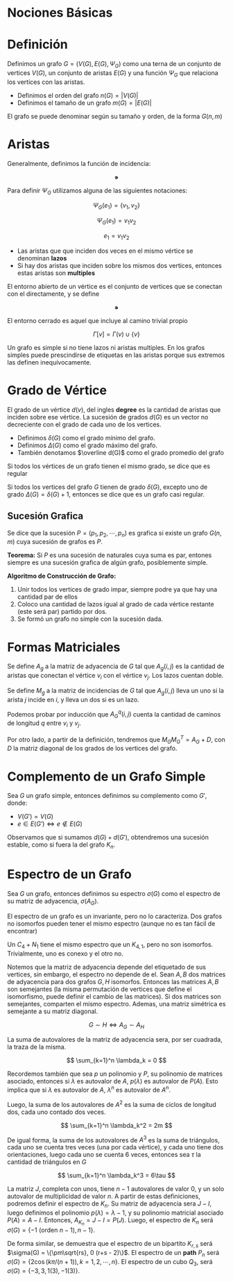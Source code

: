 # Nociones Básicas

# Definición

Definimos un grafo $G = (V(G), E(G), \Psi_G)$ como una terna de un conjunto de vertices $V(G)$, un conjunto de aristas $E(G)$ y una función $\Psi_G$ que relaciona los vertices con las aristas.

- Definimos el orden del grafo $n(G) = |V(G)|$
- Definimos el tamaño de un grafo $m(G) = |E(G)|$

El grafo se puede denominar según su tamaño y orden, de la forma $G(n,m)$

# Aristas

Generalmente, definimos la función de incidencia:

$$
 ⁍
$$

Para definir $\Psi_G$ utilizamos alguna de las siguientes notaciones:

$$
\Psi_G(e_1) = \{v_1, v_2\}
$$

$$
\Psi_G(e_1) = v_1v_2
$$

$$
e_1 = v_1v_2
$$

- Las aristas que que inciden dos veces en el mismo vértice se denominan **lazos**
- Si hay dos aristas que inciden sobre los mismos dos vertices, entonces estas aristas son **multiples**

El entorno abierto de un vértice es el conjunto de vertices que se conectan con el directamente, y se define

$$
 ⁍
$$

El entorno cerrado es aquel que incluye al camino trivial propio

$$
\Gamma[v] = \Gamma(v) \cup \{v\}
$$

Un grafo es simple si no tiene lazos ni aristas multiples. En los grafos simples puede prescindirse de etiquetas en las aristas porque sus extremos las definen inequívocamente.

# Grado de Vértice

El grado de un vértice $d(v)$, del ingles ******degree****** es la cantidad de aristas que inciden sobre ese vértice. La sucesión de grados $d(G)$ es un vector no decreciente con el grado de cada uno de los vertices.

- Definimos $\delta(G)$ como el grado mínimo del grafo.
- Definimos $\Delta(G)$ como el grado máximo del grafo.
- También denotamos $\overline d(G)$ como el grado promedio del grafo

Si todos los vértices de un grafo tienen el mismo grado, se dice que es regular

Si todos los vertices del grafo $G$ tienen de grado $\delta(G)$, excepto uno de grado $\Delta(G) = \delta(G) + 1$, entonces se dice que es un grafo casi regular.

## Sucesión Grafica

Se dice que la sucesión $P=(p_1, p_2, \cdots, p_n)$ es grafica si existe un grafo $G(n,m)$ cuya sucesión de grafos es $P$.

****************Teorema:**************** Si $P$ es una sucesión de naturales cuya suma es par, entones siempre es una sucesión grafica de algún grafo, posiblemente simple.

**Algoritmo de Construcción de Grafo:** 

1. Unir todos los vertices de grado impar, siempre podre ya que hay una cantidad par de ellos
2. Coloco una cantidad de lazos igual al grado de cada vértice restante (este será par) partido por dos.
3. Se formó un grafo no simple con la sucesión dada.

# Formas Matriciales

Se define $A_g$ a la matriz de adyacencia de $G$ tal que $A_g(i,j)$ es la cantidad de aristas que conectan el vértice $v_i$ con el vértice $v_j$. Los lazos cuentan doble.

Se define $M_g$ a la matriz de incidencias de $G$ tal que $A_g(i,j)$ lleva un uno si la arista $j$ incide en $i$, y lleva un dos si es un lazo. 

Podemos probar por inducción que $A_G^q(i,j)$ cuenta la cantidad de caminos de longitud $q$ entre $v_i$ y $v_j$.

Por otro lado, a partir de la definición, tendremos que $M_GM_G^T = A_G + D$, con $D$ la matriz diagonal de los grados de los vertices del grafo.

# Complemento de un Grafo Simple

Sea $G$ un grafo simple, entonces definimos su complemento como $G'$, donde:

- $V(G') = V(G)$
- $e \in E(G’) \iff e \notin E(G)$

Observamos que si sumamos $d(G) + d(G')$, obtendremos una sucesión estable, como si fuera la del grafo $K_n$.

# Espectro de un Grafo

Sea $G$ un grafo, entonces definimos su espectro $\sigma(G)$ como el espectro de su matriz de adyacencia, $\sigma(A_G)$.

El espectro de un grafo es un invariante, pero no lo caracteriza. Dos grafos no isomorfos pueden tener el mismo espectro (aunque no es tan fácil de encontrar)

Un $C_4 + N_1$ tiene el mismo espectro que un $K_{4,1}$, pero no son isomorfos. Trivialmente, uno es conexo y el otro no.

Notemos que la matriz de adyacencia depende del etiquetado de sus vertices, sin embargo, el espectro no depende de el. Sean $A, B$ dos matrices de adyacencia para dos grafos $G, H$ isomorfos. Entonces las matrices $A, B$ son semejantes (la misma permutación de vertices que define el isomorfismo, puede definir el cambio de las matrices).  Si dos matrices son semejantes, comparten el mismo espectro. Ademas, una matriz simétrica es semejante a su matriz diagonal. 

$$
G \sim H \iff A_G \sim A_H
$$

La suma de autovalores de la matriz de adyacencia sera, por ser cuadrada, la traza de la misma.

$$
\sum_{k=1}^n \lambda_k = 0
$$

Recordemos también que sea $p$ un polinomio y $P$, su polinomio de matrices asociado, entonces si $\lambda$ es autovalor de $A$, $p(\lambda)$ es autovalor de $P(A)$. Esto implica que si $\lambda$ es autovalor de $A$, $\lambda^n$ es autovalor de $A^n$. 

Luego, la suma de los autovalores de $A^2$ es la suma de ciclos de longitud dos, cada uno contado dos veces.

$$
\sum_{k=1}^n \lambda_k^2 = 2m
$$

De igual forma, la suma de los autovalores de $A^3$ es la suma de triángulos, cada uno se cuenta tres veces (una por cada vértice), y cada uno tiene dos orientaciones, luego cada uno se cuenta 6 veces, entonces sea $\tau$ la cantidad de triángulos en $G$

$$
\sum_{k=1}^n \lambda_k^3 = 6\tau
$$

La matriz $J$, completa con unos, tiene $n-1$ autovalores de valor $0$, y un solo autovalor de multiplicidad de valor $n$. A partir de estas definiciones, podremos definir el espectro de $K_n$. Su matriz de adyacencia sera $J - I$, luego definimos el polinomio $p(\lambda) = \lambda -1$, y su polinomio matricial asociado $P(A) = A - I$. Entonces, $A_{K_n} = J - I = P(J)$. Luego, el espectro de $K_n$ será $\sigma(G) = \{-1\ (\text{orden }n-1), n-1\}$.

De forma similar, se demuestra que el espectro de un bipartito $K_{r,s}$ será $\sigma(G) = \{\pm\sqrt{rs}, 0 (r+s - 2)\}$. El espectro de un ****path**** $P_n$ será $\sigma(G) = \{2\cos(k\pi/(n+1)), k = 1,2,\cdots, n\}$. El espectro de un cubo $Q_3$, será $\sigma(G) = \{-3, 3, 1(3), -1(3)\}$.